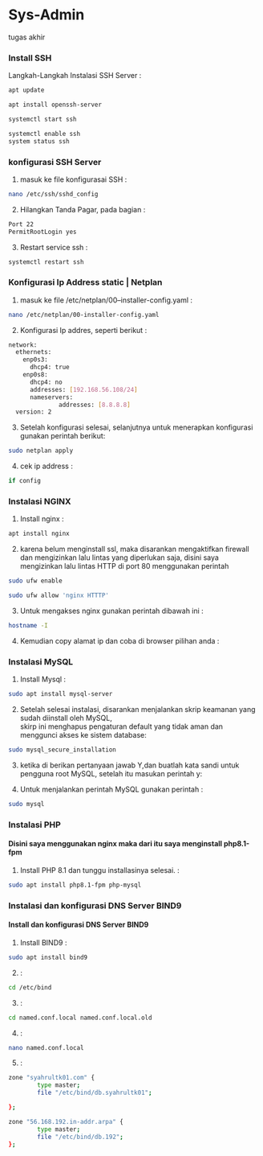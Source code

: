 # Sys-Admin
tugas akhir

<h3>Install SSH</h1>

Langkah-Langkah Instalasi SSH Server :
```sh
apt update
```
```sh
apt install openssh-server 
```
```sh
systemctl start ssh
```
```sh
systemctl enable ssh
system status ssh 
```
<h3>konfigurasi SSH Server</h1>

1. masuk ke file konfigurasai SSH :
```sh
nano /etc/ssh/sshd_config
```
2. Hilangkan Tanda Pagar, pada bagian :
```sh
Port 22
PermitRootLogin yes
```
3. Restart service ssh :
```sh
systemctl restart ssh
```

<h3>Konfigurasi Ip Address static | Netplan </h1>

1. masuk ke file /etc/netplan/00–installer-config.yaml :
```sh
nano /etc/netplan/00-installer-config.yaml
```
2. Konfigurasi Ip addres, seperti berikut :
```sh
network:
  ethernets:
    enp0s3:
      dhcp4: true
    enp0s8:
      dhcp4: no
      addresses: [192.168.56.108/24] 
      nameservers:
              addresses: [8.8.8.8]
  version: 2

```
3. Setelah konfigurasi selesai, selanjutnya untuk menerapkan konfigurasi gunakan perintah berikut:
```sh
sudo netplan apply
```
4. cek ip address :
```sh
if config
```

<h3>Instalasi NGINX</h1>

1. Install nginx  :
```sh
apt install nginx
```
2. karena belum menginstall ssl, maka disarankan mengaktifkan firewall dan mengizinkan lalu lintas
   yang diperlukan saja, disini saya mengizinkan lalu lintas HTTP di port 80 menggunakan perintah
```sh
sudo ufw enable
```
```sh
sudo ufw allow 'nginx HTTTP'
```
3. Untuk mengakses nginx gunakan perintah dibawah ini  :
```sh
hostname -I
```
4. Kemudian copy alamat ip dan coba di browser pilihan anda  :


<h3>Instalasi MySQL</h1>

1. Install Mysql  :
```sh
sudo apt install mysql-server
```
2. Setelah selesai instalasi, disarankan menjalankan skrip keamanan yang sudah diinstall oleh MySQL,<br> skirp ini menghapus pengaturan default yang tidak aman dan menggunci akses ke sistem database:
```sh
sudo mysql_secure_installation
```
3. ketika di berikan pertanyaan jawab Y,dan buatlah kata sandi untuk pengguna root MySQL,
   setelah itu masukan perintah y:

4. Untuk menjalankan perintah MySQL gunakan perintah   :
```sh
sudo mysql
```

<h3>Instalasi PHP</h1>
<h4>Disini saya menggunakan nginx maka dari itu saya menginstall php8.1-fpm</h4>

1. Install PHP 8.1 dan tunggu installasinya selesai.  :
```sh
sudo apt install php8.1-fpm php-mysql
```

<h3>Instalasi dan konfigurasi DNS Server BIND9</h1>

<h4>Install dan konfigurasi DNS Server BIND9</h4>

1. Install BIND9   :
```sh
sudo apt install bind9
```
2. :
```sh
cd /etc/bind
```
3. :
```sh
cd named.conf.local named.conf.local.old
```

4. :
```sh
nano named.conf.local
```
5. :
```sh
zone "syahrultk01.com" {
        type master;
        file "/etc/bind/db.syahrultk01";

};

zone "56.168.192.in-addr.arpa" {
        type master;
        file "/etc/bind/db.192";
};

```

